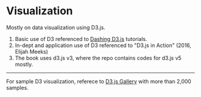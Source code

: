 # Visualization
Mostly on data visualization using D3.js.  
1. Basic use of D3 referenced to [Dashing D3.js](https://www.dashingd3js.com) tutorials.  
2. In-dept and application use of D3 referenced to "D3.js in Action" (2016, Elijah Meeks)
3. The book uses d3.js v3, where the repo contains codes for d3.js v5 mostly.

___
For sample D3 visualization, referece to [D3.js Gallery](http://christopheviau.com/d3list/gallery.html) with more than 2,000 samples.
